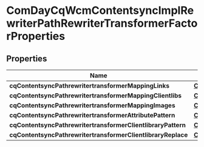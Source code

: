 

# ComDayCqWcmContentsyncImplRewriterPathRewriterTransformerFactorProperties

## Properties

Name | Type | Description | Notes
------------ | ------------- | ------------- | -------------
**cqContentsyncPathrewritertransformerMappingLinks** | [**ConfigNodePropertyArray**](ConfigNodePropertyArray.md) |  |  [optional]
**cqContentsyncPathrewritertransformerMappingClientlibs** | [**ConfigNodePropertyArray**](ConfigNodePropertyArray.md) |  |  [optional]
**cqContentsyncPathrewritertransformerMappingImages** | [**ConfigNodePropertyArray**](ConfigNodePropertyArray.md) |  |  [optional]
**cqContentsyncPathrewritertransformerAttributePattern** | [**ConfigNodePropertyString**](ConfigNodePropertyString.md) |  |  [optional]
**cqContentsyncPathrewritertransformerClientlibraryPattern** | [**ConfigNodePropertyString**](ConfigNodePropertyString.md) |  |  [optional]
**cqContentsyncPathrewritertransformerClientlibraryReplace** | [**ConfigNodePropertyString**](ConfigNodePropertyString.md) |  |  [optional]




